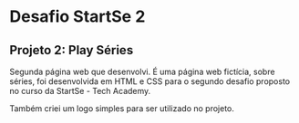 # Desafio StartSe 2

## Projeto 2: Play Séries

Segunda página web que desenvolvi. É uma página web fictícia, sobre séries, foi desenvolvida em HTML e CSS para o segundo desafio proposto no curso da StartSe - Tech Academy.

Também criei um logo simples para ser utilizado no projeto.
